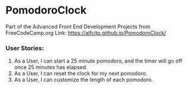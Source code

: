 # PomodoroClock
Part of the Advanced Front End Development Projects from FreeCodeCamp.org
Link: https://alfcito.github.io/PomodoroClock/

### User Stories:

1. As a User, I can start a 25 minute pomodoro, and the timer will go off once 25 minutes has elapsed.
2. As a User, I can reset the clock for my next pomodoro.
3. As a User, I can customize the length of each pomodoro.

